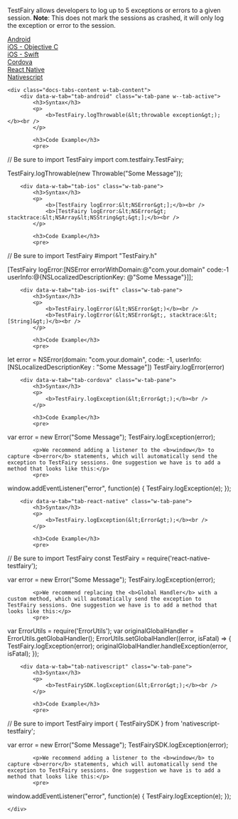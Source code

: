 TestFairy allows developers to log up to 5 exceptions or errors to a given session. **Note**: This does not mark the sessions as crashed, it will only log the exception or error to the session.

<div data-duration-in="300" data-duration-out="100" class="docs-tabs w-tabs">
	<div class="docs-tabs-menu w-tab-menu" style="flex-wrap: wrap;">
		<a data-w-tab="tab-android" class="docs-tab w-inline-block w-tab-link w--current" style="margin: 2px;" href="#android">
			<div>Android</div>
		</a>
		<a data-w-tab="tab-ios" class="docs-tab w-inline-block w-tab-link" style="margin: 2px;" href="#ios">
			<div>iOS - Objective C</div>
		</a>
		<a data-w-tab="tab-ios-swift" class="docs-tab w-inline-block w-tab-link" style="margin: 2px;" href="#ios-swift">
			<div>iOS - Swift</div>
		</a>
		<a data-w-tab="tab-cordova" class="docs-tab w-inline-block w-tab-link" style="margin: 2px;" href="#cordova">
			<div>Cordova</div>
		</a>
		<a data-w-tab="tab-react-native" class="docs-tab w-inline-block w-tab-link" style="margin: 2px;" href="#react-native">
			<div>React Native</div>
		</a>
		<a data-w-tab="tab-nativescript" class="docs-tab w-inline-block w-tab-link" style="margin: 2px;" href="#nativescript">
			<div>Nativescript</div>
		</a>
	</div>

	<div class="docs-tabs-content w-tab-content">
		<div data-w-tab="tab-android" class="w-tab-pane w--tab-active">
			<h3>Syntax</h3>
			<p>
				<b>TestFairy.logThrowable(&lt;throwable exception&gt;);</b><br />
			</p>

			<h3>Code Example</h3>
			<pre>
// Be sure to import TestFairy
import com.testfairy.TestFairy;

TestFairy.logThrowable(new Throwable("Some Message"));
			</pre>
		</div>

		<div data-w-tab="tab-ios" class="w-tab-pane">
			<h3>Syntax</h3>
			<p>
				<b>[TestFairy logError:&lt;NSError&gt;];</b><br />
				<b>[TestFairy logError:&lt;NSError&gt; stacktrace:&lt;NSArray&lt;NSString&gt;&gt;];</b><br />
			</p>

			<h3>Code Example</h3>
			<pre>
// Be sure to import TestFairy
#import "TestFairy.h"

[TestFairy logError:[NSError errorWithDomain:@"com.your.domain" code:-1 userInfo:@{NSLocalizedDescriptionKey: @"Some Message"}]];
			</pre>
		</div>

		<div data-w-tab="tab-ios-swift" class="w-tab-pane">
			<h3>Syntax</h3>
			<p>
				<b>TestFairy.logError(&lt;NSError&gt;)</b><br />
				<b>TestFairy.logError(&lt;NSError&gt;, stacktrace:&lt;[String]&gt;)</b><br />
			</p>

			<h3>Code Example</h3>
			<pre>
let error = NSError(domain: "com.your.domain", code: -1, userInfo: [NSLocalizedDescriptionKey : "Some Message"])
TestFairy.logError(error)
			</pre>
		</div>


		<div data-w-tab="tab-cordova" class="w-tab-pane">
			<h3>Syntax</h3>
			<p>
				<b>TestFairy.logException(&lt;Error&gt;);</b><br />
			</p>

			<h3>Code Example</h3>
			<pre>
var error = new Error("Some Message");
TestFairy.logException(error);
			</pre>

			<p>We recommend adding a listener to the <b>window</b> to capture <b>error</b> statements, which will automatically send the exception to TestFairy sessions. One suggestion we have is to add a method that looks like this:</p>
			<pre>
window.addEventListener("error", function(e) {
	TestFairy.logException(e);
});
			</pre>
		</div>

		<div data-w-tab="tab-react-native" class="w-tab-pane">
			<h3>Syntax</h3>
			<p>
				<b>TestFairy.logException(&lt;Error&gt;);</b><br />
			</p>

			<h3>Code Example</h3>
			<pre>
// Be sure to import TestFairy
const TestFairy = require('react-native-testfairy');

var error = new Error("Some Message");
TestFairy.logException(error);
			</pre>

			<p>We recommend replacing the <b>Global Handler</b> with a custom method, which will automatically send the exception to TestFairy sessions. One suggestion we have is to add a method that looks like this:</p>
			<pre>
var ErrorUtils = require('ErrorUtils');
var originalGlobalHandler = ErrorUtils.getGlobalHandler();
ErrorUtils.setGlobalHandler((error, isFatal) => {
	TestFairy.logException(error);
	originalGlobalHandler.handleException(error, isFatal);
});
			</pre>
		</div>


		<div data-w-tab="tab-nativescript" class="w-tab-pane">
			<h3>Syntax</h3>
			<p>
				<b>TestFairySDK.logException(&lt;Error&gt;);</b><br />
			</p>

			<h3>Code Example</h3>
			<pre>
// Be sure to import TestFairy
import { TestFairySDK } from 'nativescript-testfairy';

var error = new Error("Some Message");
TestFairySDK.logException(error);
			</pre>

			<p>We recommend adding a listener to the <b>window</b> to capture <b>error</b> statements, which will automatically send the exception to TestFairy sessions. One suggestion we have is to add a method that looks like this:</p>
			<pre>
window.addEventListener("error", function(e) {
	TestFairy.logException(e);
});
			</pre>
		</div>

	</div>
</div>
